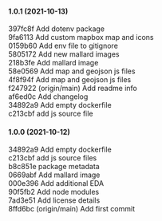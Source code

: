 #### 1.0.1 (2021-10-13)

397fc8f Add dotenv package<br>
9fa6113 Add custom mapbox map and icons<br>
0159b60 Add env file to gitignore<br>
5805172 Add new mallard images<br>
218b3fe Add mallard image<br>
58e0569 Add map and geojson js files<br>
4f8f94f Add map and geojson js files<br>
f247922 (origin/main) Add readme info<br>
af6ed0c Add changelog<br>
34892a9 Add empty dockerfile<br>
c213cbf add js source file<br>

#### 1.0.0 (2021-10-12)

34892a9 Add empty dockerfile<br>
c213cbf add js source files<br>
b8c851e package metadata<br>
0669abf Add mallard image<br>
000e396 Add additional EDA<br>
90f5fb2 Add node modules<br>
7ad3e51 Add license details<br>
8ffd6bc (origin/main) Add first commit<br>